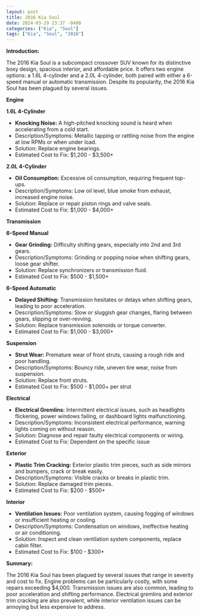 ```yaml
---
layout: post
title: 2016 Kia Soul
date: 2024-03-29 23:37 -0400
categories: ["Kia", "Soul"]
tags: ["Kia", "Soul", "2016"]
---
```

**Introduction:**

The 2016 Kia Soul is a subcompact crossover SUV known for its distinctive boxy design, spacious interior, and affordable price. It offers two engine options: a 1.6L 4-cylinder and a 2.0L 4-cylinder, both paired with either a 6-speed manual or automatic transmission. Despite its popularity, the 2016 Kia Soul has been plagued by several issues.

**Engine**

**1.6L 4-Cylinder**

* **Knocking Noise:** A high-pitched knocking sound is heard when accelerating from a cold start.
* Description/Symptoms: Metallic tapping or rattling noise from the engine at low RPMs or when under load.
* Solution: Replace engine bearings.
* Estimated Cost to Fix: $1,200 - $3,500+

**2.0L 4-Cylinder**

* **Oil Consumption:** Excessive oil consumption, requiring frequent top-ups.
* Description/Symptoms: Low oil level, blue smoke from exhaust, increased engine noise.
* Solution: Replace or repair piston rings and valve seals.
* Estimated Cost to Fix: $1,000 - $4,000+

**Transmission**

**6-Speed Manual**

* **Gear Grinding:** Difficulty shifting gears, especially into 2nd and 3rd gears.
* Description/Symptoms: Grinding or popping noise when shifting gears, loose gear shifter.
* Solution: Replace synchronizers or transmission fluid.
* Estimated Cost to Fix: $500 - $1,500+

**6-Speed Automatic**

* **Delayed Shifting:** Transmission hesitates or delays when shifting gears, leading to poor acceleration.
* Description/Symptoms: Slow or sluggish gear changes, flaring between gears, slipping or over-revving.
* Solution: Replace transmission solenoids or torque converter.
* Estimated Cost to Fix: $1,000 - $3,000+

**Suspension**

* **Strut Wear:** Premature wear of front struts, causing a rough ride and poor handling.
* Description/Symptoms: Bouncy ride, uneven tire wear, noise from suspension.
* Solution: Replace front struts.
* Estimated Cost to Fix: $500 - $1,000+ per strut

**Electrical**

* **Electrical Gremlins:** Intermittent electrical issues, such as headlights flickering, power windows failing, or dashboard lights malfunctioning.
* Description/Symptoms: Inconsistent electrical performance, warning lights coming on without reason.
* Solution: Diagnose and repair faulty electrical components or wiring.
* Estimated Cost to Fix: Dependent on the specific issue

**Exterior**

* **Plastic Trim Cracking:** Exterior plastic trim pieces, such as side mirrors and bumpers, crack or break easily.
* Description/Symptoms: Visible cracks or breaks in plastic trim.
* Solution: Replace damaged trim pieces.
* Estimated Cost to Fix: $200 - $500+

**Interior**

* **Ventilation Issues:** Poor ventilation system, causing fogging of windows or insufficient heating or cooling.
* Description/Symptoms: Condensation on windows, ineffective heating or air conditioning.
* Solution: Inspect and clean ventilation system components, replace cabin filter.
* Estimated Cost to Fix: $100 - $300+

**Summary:**

The 2016 Kia Soul has been plagued by several issues that range in severity and cost to fix. Engine problems can be particularly costly, with some repairs exceeding $4,000. Transmission issues are also common, leading to poor acceleration and shifting performance. Electrical gremlins and exterior trim cracking are also prevalent, while interior ventilation issues can be annoying but less expensive to address.
